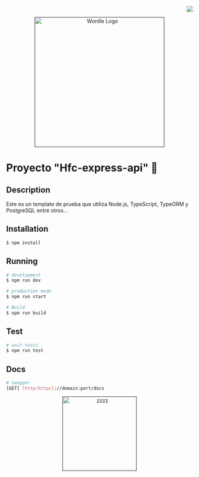 <p align="right"> <img src="https://img.shields.io/badge/STATUS-EN%20DESAROLLO-green"></p>

<p align="center">
  <a href="" target="blank"><img src="https://miro.medium.com/v2/resize:fit:900/0*foMyEI_p9itich5y.png" width="350" alt="Wordle Logo" /></a>
</p>

# Proyecto "Hfc-express-api" :rocket:

## Description

Este es un template de prueba que utiliza Node.js, TypeScript, TypeORM y PostgreSQL entre otros...

## Installation

```bash
$ npm install
```

## Running

```bash
# development
$ npm run dev

# production mode
$ npm run start

# Build
$ npm run build
```

## Test

```bash
# unit tests
$ npm run test
```

## Docs

```bash
# swagger
[GET] [http/https]://domain:port/docs
```

<p align="center">
  <a href="" target="blank"><img src="https://www.artistapirata.com/wp-content/uploads/2018/12/programas-full-linux-descargar-programas-linux-300x181.jpg" width="200" alt="zzzz" /></a>
</p>
